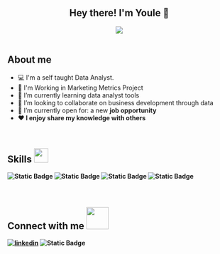 <div align="center">
  <h2>Hey there! I'm Youle 👋 </h2>
    <img src="https://github.com/user-attachments/assets/dacd2836-11d9-4511-9199-8a7a2d6f8c87">
</div>
<br>
<h2> About me </h2>

- 💻 I'm a self taught Data Analyst.
- 🔭 I'm Working in Marketing Metrics Project
- 🌱 I’m currently learning data analyst tools
- 👯 I’m looking to collaborate on business development through data
- 🤔 I’m currently open for: a new <b>job opportunity
- ❤️ I enjoy share my knowledge with others

<br>
<h2> Skills <img src = "https://media2.giphy.com/media/QssGEmpkyEOhBCb7e1/giphy.gif?cid=ecf05e47a0n3gi1bfqntqmob8g9aid1oyj2wr3ds3mg700bl&rid=giphy.gif" width = 32px> </h2>

![Static Badge](https://img.shields.io/badge/Microsoft-Excel-green)
![Static Badge](https://img.shields.io/badge/Microsoft-PowerBI-darkgreen)
![Static Badge](https://img.shields.io/badge/PostgreSQL-lightgray?link=https%3A%2F%2Fwww.postgresql.org%2F)
![Static Badge](https://img.shields.io/badge/Python-blue)

<br>
<h2> Connect with me <img src='https://media4.giphy.com/media/v1.Y2lkPTc5MGI3NjExcGN0a3dpZjVyZWNrdHRqb21rbjFsam9uYjZsbHp4eXk2eHlzNGo3YSZlcD12MV9pbnRlcm5hbF9naWZfYnlfaWQmY3Q9cw/rkzUVAQe0zC52ActrJ/giphy.gif' width="50px"> </h2>

[![linkedin](https://img.shields.io/badge/linkedin-0A66C2?style=for-the-badge&logo=linkedin&logoColor=white)]([https://www.linkedin.com/](https://www.linkedin.com/in/youleissy-pino/))
![Static Badge](https://img.shields.io/badge/Gmail-red?labelColor=White&link=pinoyi2022gmail.com)
